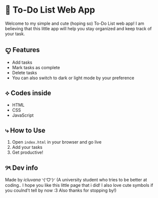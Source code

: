 # 📝 To-Do List Web App

Welcome to my simple and cute (hoping so) To-Do List web app! 
I am believing that this little app will help you stay organized and keep track of your task.

## ꨄ︎ Features
- Add tasks  
- Mark tasks as complete  
- Delete tasks 
- You can also switch to dark or light mode by your preference

## ⟡ Codes inside
- HTML
- CSS
- JavaScript

## ⤷ How to Use
1. Open `index.html` in your browser and go live
2. Add your tasks
3. Get productive!

## ୨ৎ Dev info
Made by *icluvana* ◝(ᵔᗜᵔ)◜
(A university student who tries to be better at coding.. I hope you like this little page that i did! I also love cute symbols if you coulnd't tell by now :3 Also thanks for stopping by!)

